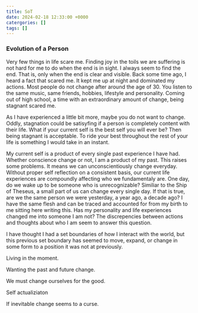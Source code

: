 ```yaml
---
title: SoT
date: 2024-02-18 12:33:00 +0000
catergories: []
tags: []
---
```


### Evolution of a Person

Very few things in life scare me. Finding joy in the toils we are suffering is not hard for me to do when the end is in sight. I always seem to find the end. That is, only when the end is clear and visible. Back some time ago, I heard a fact that scared me. It kept me up at night and dominated my actions. Most people do not change after around the age of 30. You listen to the same music, same friends, hobbies, lifestyle and personality. Coming out of high school, a time with an extraordinary amount of change, being stagnant scared me. 

As I have experienced a little bit more, maybe you do not want to change. Oddly, stagnation could be satisyfing if a person is completely content with their life. What if your current self is the best self you will ever be? Then being stagnant is acceptable. To ride your best throughout the rest of your life is something I would take in an instant. 

My current self is a product of every single past experience I have had. Whether conscience change or not, I am a product of my past. This raises some problems. It means we can unconscientiously change everyday. Without proper self reflection on a consistent basis, our current life experiences are compoundly affecting who we fundamentaly are. One day, do we wake up to be someone who is unrecognizable? Similiar to the Ship of Theseus, a small part of us can change every single day. If that is true, are we the same person we were yesterday, a year ago, a decade ago? I have the same flesh and can be traced and accounted for from my birth to me sitting here writing this. Has my personality and life experiences changed me into someone I am not? The discrepencies between actions and thoughts about who I am seem to answer this question. 

I have thought I had a set boundaries of how I interact with the world, but this previous set boundary has seemed to move, expand, or change in some form to a position it was not at previously. 


Living in the moment.

Wanting the past and future change. 

We must change ourselves for the good. 

Self actualiziaton 

If  inevitable change seems to a curse.